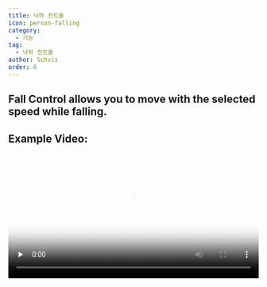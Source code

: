 ```yaml
---
title: 낙하 컨트롤
icon: person-falling
category:
  - 기능
tag:
  - 낙하 컨트롤
author: Schvis
order: 6
---
```


## Fall Control allows you to move with the selected speed while falling.

## Example Video:

<video controls preload="none" width="100%" poster="https://nextcloud.atruicardona.xyz/s/ztqDzL5ZQb2Y4cN/preview"><source src="https://nextcloud.atruicardona.xyz/s/ztqDzL5ZQb2Y4cN/download" type="video/mp4"></video>
